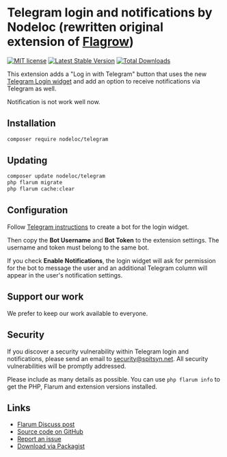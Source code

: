 # Telegram login and notifications by Nodeloc (rewritten original extension of [Flagrow](https://discuss.flarum.org/d/1832-flagrow-extension-developer-group))

[![MIT license](https://img.shields.io/badge/license-MIT-blue.svg)](https://github.com/nodeloc/telegram/blob/master/LICENSE.md) [![Latest Stable Version](https://img.shields.io/packagist/v/nodeloc/telegram.svg)](https://packagist.org/packages/nodeloc/telegram) [![Total Downloads](https://img.shields.io/packagist/dt/nodeloc/telegram.svg)](https://packagist.org/packages/nodeloc/telegram)

This extension adds a "Log in with Telegram" button that uses the new [Telegram Login widget](https://telegram.org/blog/login) and add an option to receive notifications via Telegram as well.

Notification is not work well now.

## Installation

```bash
composer require nodeloc/telegram
```

## Updating

```bash
composer update nodeloc/telegram
php flarum migrate
php flarum cache:clear
```

## Configuration

Follow [Telegram instructions](https://core.telegram.org/widgets/login#setting-up-a-bot) to create a bot for the login widget.

Then copy the **Bot Username** and **Bot Token** to the extension settings. The username and token must belong to the same bot.

If you check **Enable Notifications**, the login widget will ask for permission for the bot to message the user and an additional Telegram column will appear in the user's notification settings.

## Support our work

We prefer to keep our work available to everyone.

## Security

If you discover a security vulnerability within Telegram login and notifications, please send an email to security@spitsyn.net. All security vulnerabilities will be promptly addressed.

Please include as many details as possible. You can use `php flarum info` to get the PHP, Flarum and extension versions installed.

## Links

- [Flarum Discuss post](https://www.nodeloc.com)
- [Source code on GitHub](https://github.com/nodeloc/telegram)
- [Report an issue](https://github.com/nodeloc/telegram/issues)
- [Download via Packagist](https://packagist.org/packages/nodeloc/telegram)

